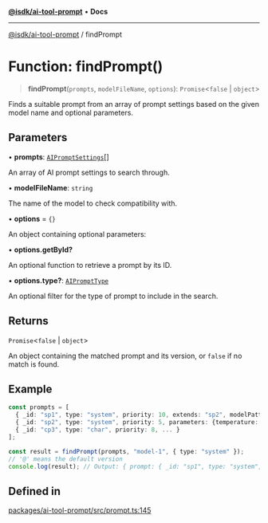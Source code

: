 [**@isdk/ai-tool-prompt**](../README.md) • **Docs**

***

[@isdk/ai-tool-prompt](../globals.md) / findPrompt

# Function: findPrompt()

> **findPrompt**(`prompts`, `modelFileName`, `options`): `Promise`\<`false` \| `object`\>

Finds a suitable prompt from an array of prompt settings based on the given model name and optional parameters.

## Parameters

• **prompts**: [`AIPromptSettings`](../interfaces/AIPromptSettings.md)[]

An array of AI prompt settings to search through.

• **modelFileName**: `string`

The name of the model to check compatibility with.

• **options** = `{}`

An object containing optional parameters:

• **options.getById?**

An optional function to retrieve a prompt by its ID.

• **options.type?**: [`AIPromptType`](../type-aliases/AIPromptType.md)

An optional filter for the type of prompt to include in the search.

## Returns

`Promise`\<`false` \| `object`\>

An object containing the matched prompt and its version, or `false` if no match is found.

## Example

```ts
const prompts = [
  { _id: "sp1", type: "system", priority: 10, extends: "sp2", modelPattern: /^model-\d+/, ... },
  { _id: "sp2", type: "system", priority: 5, parameters: {temperature: 0.8}, ... },
  { _id: "cp3", type: "char", priority: 8, ... }
];

const result = findPrompt(prompts, "model-1", { type: "system" });
// '@' means the default version
console.log(result); // Output: { prompt: { _id: "sp1", type: "system", parameters: {temperature: 0.8}, ... }, version: '@' }
```

## Defined in

[packages/ai-tool-prompt/src/prompt.ts:145](https://github.com/isdk/ai-tool-prompt.js/blob/db68a2def162f8b3a993e98a144d8f84707a7b4f/src/prompt.ts#L145)
